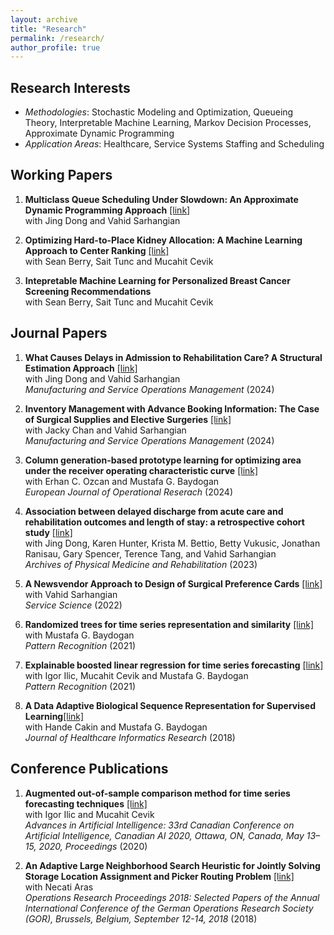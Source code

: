 ```yaml
---
layout: archive
title: "Research"
permalink: /research/
author_profile: true
---
```


## Research Interests
- *Methodologies*: Stochastic Modeling and Optimization, Queueing Theory, Interpretable Machine Learning, Markov Decision Processes, Approximate Dynamic Programming
- *Application Areas*: Healthcare, Service Systems Staffing and Scheduling

## Working Papers
1. **Multiclass Queue Scheduling Under Slowdown: An Approximate Dynamic Programming Approach** [[link]](https://www.arxiv.org/abs/2501.10523)\
with Jing Dong and Vahid Sarhangian

2. **Optimizing Hard-to-Place Kidney Allocation: A Machine Learning Approach to Center Ranking** [[link]](https://arxiv.org/abs/2410.09116)\
with Sean Berry, Sait Tunc and Mucahit Cevik

3. **Intepretable Machine Learning for Personalized Breast Cancer Screening Recommendations**\
with Sean Berry, Sait Tunc and Mucahit Cevik

## Journal Papers
1. **What Causes Delays in Admission to Rehabilitation Care? A Structural Estimation Approach** [[link]](https://pubsonline.informs.org/doi/10.1287/msom.2022.0377)\
with Jing Dong and Vahid Sarhangian \
*Manufacturing and Service Operations Management* (2024)

2. **Inventory Management with Advance Booking Information: The Case of Surgical Supplies and Elective Surgeries** [[link]](https://pubsonline.informs.org/doi/10.1287/msom.2021.0063)\
with Jacky Chan and Vahid Sarhangian \
*Manufacturing and Service Operations Management* (2024)
  
4. **Column generation-based prototype learning for optimizing area under the receiver operating characteristic curve** [[link]](https://www.sciencedirect.com/science/article/pii/S0377221723008573)\
with Erhan C. Ozcan and Mustafa G. Baydogan \
*European Journal of Operational Reserach* (2024)

6. **Association between delayed discharge from acute care and rehabilitation outcomes and length of stay: a retrospective cohort study** [[link]](https://www.archives-pmr.org/article/S0003-9993(22)00475-0/fulltext)\
with  Jing Dong, Karen Hunter, Krista M. Bettio, Betty Vukusic, Jonathan Ranisau, Gary Spencer, Terence Tang, and Vahid Sarhangian\
*Archives of Physical Medicine and Rehabilitation* (2023)

8. **A Newsvendor Approach to Design of Surgical Preference Cards** [[link]](https://pubsonline.informs.org/doi/abs/10.1287/serv.2021.0298)\
with Vahid Sarhangian\
*Service Science* (2022)

10. **Randomized trees for time series representation and similarity** [[link]](https://www.sciencedirect.com/science/article/pii/S0031320321002843)\
with Mustafa G. Baydogan\
*Pattern Recognition* (2021)

12. **Explainable boosted linear regression for time series forecasting** [[link]](https://www.sciencedirect.com/science/article/pii/S0031320321003319)\
with Igor Ilic, Mucahit Cevik and Mustafa G. Baydogan\
*Pattern Recognition* (2021)

14. **A Data Adaptive Biological Sequence Representation for Supervised Learning**[[link]](https://link.springer.com/article/10.1007/s41666-018-0038-5)\
with Hande Cakin and Mustafa G. Baydogan\
*Journal of Healthcare Informatics Research* (2018)


## Conference Publications
1.  **Augmented out-of-sample comparison method for time series forecasting techniques** [[link]](https://link.springer.com/chapter/10.1007/978-3-030-47358-7_30)\
with Igor Ilic and Mucahit Cevik\
*Advances in Artificial Intelligence: 33rd Canadian Conference on Artificial Intelligence, Canadian AI 2020, Ottawa, ON, Canada, May 13–15, 2020, Proceedings* (2020)

2. **An Adaptive Large Neighborhood Search Heuristic for Jointly Solving Storage Location Assignment and Picker Routing Problem** [[link]](https://link.springer.com/chapter/10.1007/978-3-030-18500-8_38)\
with Necati Aras\
*Operations Research Proceedings 2018: Selected Papers of the Annual International Conference of the German Operations Research Society (GOR), Brussels, Belgium, September 12-14, 2018* (2018)



